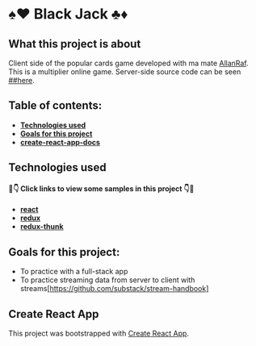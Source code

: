 
# ♠️❤️ Black Jack ♣️♦️
## What this project is about

Client side of the popular cards game developed with ma mate [AllanRaf](https://github.com/AllanRaf). This is a multiplier online game. Server-side source code can be seen [##here](https://github.com/anderara/black-jack-server).

## Table of contents:

- **[Technologies used](#technologies-used)**
- **[Goals for this project](#goals-for-this-project)**
- **[create-react-app-docs](#create-react-app)**

## Technologies used

#### 👀👇 Click links to view some samples in this project 👇👀

- **[react](./src/containers/Game.js)**  
- **[redux](./src/reducers/question.js)**  
- **[redux-thunk](./src/actions/api.js)** 

## Goals for this project:

- To practice with a full-stack app
- To practice streaming data from server to client with streams[https://github.com/substack/stream-handbook]

## Create React App

This project was bootstrapped with [Create React App](https://github.com/facebook/create-react-app).